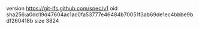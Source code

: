 version https://git-lfs.github.com/spec/v1
oid sha256:a0dd19d47604ac1ac0fa53777e46484b70051f3ab69de1ec4bbbe9bdf260418b
size 3824
